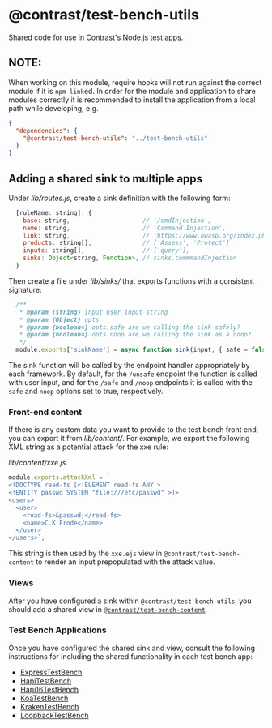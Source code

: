 # @contrast/test-bench-utils
Shared code for use in Contrast's Node.js test apps.

## NOTE:
When working on this module, require hooks will not run against the correct
module if it is `npm link`ed. In order for the module and application to share
modules correctly it is recommended to install the application from a local path
while developing, e.g.
```json
{
  "dependencies": {
    "@contrast/test-bench-utils": "../test-bench-utils"
  }
}
```

## Adding a shared sink to multiple apps
Under _lib/routes.js_, create a sink definition with the following form:
```js
  [ruleName: string]: {
    base: string,                    // '/cmdInjection',
    name: string,                    // 'Command Injection',
    link: string,                    // 'https://www.owasp.org/index.php/Command_Injection',
    products: string[],              // ['Assess', 'Protect']
    inputs: string[],                // ['query'],
    sinks: Object<string, Function>, // sinks.commmandInjection
  }
```

Then create a file under _lib/sinks/_ that exports functions with a consistent
signature:
```js
  /**
   * @param {string} input user input string
   * @param {Object} opts
   * @param {boolean=} opts.safe are we calling the sink safely?
   * @param {boolean=} opts.noop are we calling the sink as a noop?
   */
  module.exports['sinkName'] = async function sink(input, { safe = false, noop = false } = {}) {};
```
The sink function will be called by the endpoint handler appropriately by each
framework. By default, for the `/unsafe` endpoint the function is called with
user input, and for the `/safe` and `/noop` endpoints it is called with the
`safe` and `noop` options set to true, respectively.

### Front-end content
If there is any custom data you want to provide to the test bench front end, you
can export it from _lib/content/_. For example, we export the following XML
string as a potential attack for the xxe rule:

_lib/content/xxe.js_
```js
module.exports.attackXml = `
<!DOCTYPE read-fs [<!ELEMENT read-fs ANY >
<!ENTITY passwd SYSTEM "file:///etc/passwd" >]>
<users>
  <user>
    <read-fs>&passwd;</read-fs>
    <name>C.K Frode</name>
  </user>
</users>`;
```
This string is then used by the `xxe.ejs` view in `@contrast/test-bench-content`
to render an input prepopulated with the attack value.

### Views
After you have configured a sink within `@contrast/test-bench-utils`, you should
add a shared view in [`@contrast/test-bench-content`](https://github.com/Contrast-Security-OSS/test-bench-content).

### Test Bench Applications
Once you have configured the shared sink and view, consult the following
instructions for including the shared functionality in each test bench app:
- [ExpressTestBench](https://github.com/Contrast-Security-OSS/NodeTestBench#adding-a-shared-vulnerability)
- [HapiTestBench](https://github.com/Contrast-Security-OSS/HapiTestBench#adding-a-shared-vulnerability)
- [Hapi16TestBench](https://github.com/Contrast-Security-OSS/Hapi16TestBench)
- [KoaTestBench](https://github.com/Contrast-Security-OSS/KoaTestBench#adding-a-shared-vulnerability)
- [KrakenTestBench](https://github.com/Contrast-Security-OSS/KrakenTestBench#adding-a-shared-vulnerability)
- [LoopbackTestBench](https://github.com/Contrast-Security-OSS/LoopbackTestBench#adding-a-shared-vulnerability)

